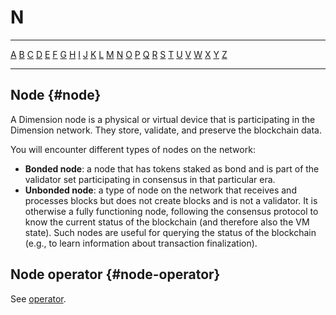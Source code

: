 # N

---

[A](A.md) [B](B.md) [C](C.md) [D](D.md) [E](E.md) [F](F.md) [G](G.md) [H](H.md) [I](I.md) [J](J.md) [K](K.md) [L](L.md) [M](M.md) [N](N.md) [O](O.md) [P](P.md) [Q](Q.md) [R](R.md) [S](S.md) [T](T.md) [U](U.md) [V](V.md) [W](W.md) [X](X.md) [Y](Y.md) [Z](Z.md)

---

## Node {#node}

A Dimension node is a physical or virtual device that is participating in the Dimension network. They store, validate, and preserve the blockchain data.

You will encounter different types of nodes on the network:

-   **Bonded node**: a node that has tokens staked as bond and is part of the validator set participating in consensus in that particular era.
-   **Unbonded node**: a type of node on the network that receives and processes blocks but does not create blocks and is not a validator. It is otherwise a fully functioning node, following the consensus protocol to know the current status of the blockchain (and therefore also the VM state). Such nodes are useful for querying the status of the blockchain (e.g., to learn information about transaction finalization).

## Node operator {#node-operator}

See [operator](O.md#operator).
